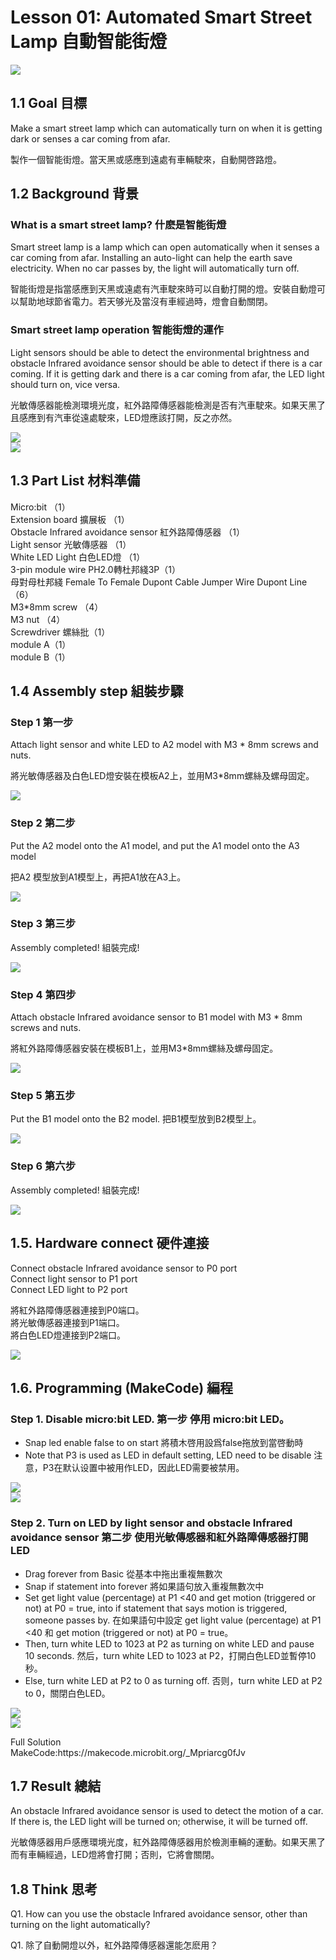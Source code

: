 # Lesson 01: Automated Smart Street Lamp 自動智能街燈
![](picture/1/1_1.png)
 
## 1.1 Goal 目標
<P>
Make a smart street lamp which can automatically turn on when it is getting dark or senses a car coming from afar.
<P>
<P>
製作一個智能街燈。當天黑或感應到遠處有車輛駛來，自動開啓路燈。
<P>

## 1.2 Background 背景

### What is a smart street lamp? 什麽是智能街燈
<P>
Smart street lamp is a lamp which can open automatically when it senses a car coming from afar. Installing an auto-light can help the earth save electricity. When no car passes by, the light will automatically turn off.
<P>
<P>
智能街燈是指當感應到天黑或遠處有汽車駛來時可以自動打開的燈。安裝自動燈可以幫助地球節省電力。若天够光及當沒有車經過時，燈會自動關閉。
<P>

### Smart street lamp operation 智能街燈的運作
<P>
Light sensors should be able to detect the environmental brightness and obstacle Infrared avoidance sensor should be able to detect if there is a car coming. If it is getting dark and there is a car coming from afar, the LED light should turn on, vice versa.
<P>
<P>
光敏傳感器能檢測環境光度，紅外路障傳感器能檢測是否有汽車駛來。如果天黑了且感應到有汽車從遠處駛來，LED燈應該打開，反之亦然。
<P>
 
![](picture/1/1_2.png)<BR>
![](picture/1/1_3.png)

## 1.3 Part List 材料準備
<P>
Micro:bit （1）<BR>
Extension board 擴展板 （1）<BR>
Obstacle Infrared avoidance sensor 紅外路障傳感器 （1）<BR>
Light sensor 光敏傳感器 （1）<BR>
White LED Light 白色LED燈 （1）<BR>
3-pin module wire  PH2.0轉杜邦綫3P（1）<BR>
母對母杜邦綫 Female To Female Dupont Cable Jumper Wire Dupont Line （6）<BR>
M3*8mm screw  （4）<BR>
M3 nut （4）<BR>
Screwdriver 螺絲批（1）<BR>
module A（1）<BR>
module B（1）<BR>
<P>



## 1.4 Assembly step 組裝步驟
### Step 1 第一步
<P>
Attach light sensor and white LED to A2 model with M3 * 8mm screws and nuts. 
<P>
<P>
將光敏傳感器及白色LED燈安裝在模板A2上，並用M3*8mm螺絲及螺母固定。
<P>
 
![](picture/1/1_4.png)

### Step 2 第二步
<P>
Put the A2 model onto the A1 model, and put the A1 model onto the A3 model
<P>
<P>
把A2 模型放到A1模型上，再把A1放在A3上。
<P>
 
![](picture/1/1_5.png)

### Step 3 第三步
<P>
Assembly completed! 組裝完成!
<P>
 
![](picture/1/1_6.png)

### Step 4 第四步
<P>
Attach obstacle Infrared avoidance sensor to B1 model with M3 * 8mm screws and nuts. 
<P>
<P>
將紅外路障傳感器安裝在模板B1上，並用M3*8mm螺絲及螺母固定。 
<P>
 
![](picture/1/1_7.png)

### Step 5 第五步
<P>
Put the B1 model onto the B2 model. 把B1模型放到B2模型上。
<P>
 
![](picture/1/1_8.png)
 
### Step 6 第六步
<P>
Assembly completed! 組裝完成!
<P>
 
![](picture/1/1_9.png)

## 1.5. Hardware connect 硬件連接
<P>
Connect obstacle Infrared avoidance sensor to P0 port<BR>
Connect light sensor to P1 port<BR>
Connect LED light to P2 port <BR>
<P>
<P>
將紅外路障傳感器連接到P0端口。<BR>
將光敏傳感器連接到P1端口。<BR>
將白色LED燈連接到P2端口。<BR>
<P>
 
![](picture/1/1_10.jpg)

## 1.6. Programming (MakeCode) 編程

### Step 1. Disable micro:bit LED. 第一步 停用 micro:bit LED。
 
+ Snap led enable false to on start  將積木啓用設爲false拖放到當啓動時
+ Note that P3 is used as LED in default setting, LED need to be disable 注意，P3在默认设置中被用作LED，因此LED需要被禁用。
 
![](picture/1/1_11.png)<BR>
![](picture/1/1_12.png)

### Step 2. Turn on LED by light sensor and obstacle Infrared avoidance sensor 第二步 使用光敏傳感器和紅外路障傳感器打開 LED
+ Drag forever from Basic 從基本中拖出重複無數次 
+ Snap if statement into forever 將如果語句放入重複無數次中
+ Set get light value (percentage) at P1 <40  and get motion (triggered or not) at P0 = true, into if statement that says motion is triggered, someone passes by. 在如果語句中設定 get light value (percentage) at P1 <40 和 get motion (triggered or not) at P0 = true。
+ Then, turn white LED to 1023 at P2 as turning on white LED and pause 10 seconds. 然后，turn white LED to 1023 at P2，打開白色LED並暫停10秒。
+ Else, turn white LED at P2 to 0 as turning off. 否则，turn white LED at P2 to 0，關閉白色LED。

![](picture/1/1_13.png)<BR>
![](picture/1/1_14.png)
<P>
Full Solution <BR>
MakeCode:https://makecode.microbit.org/_Mpriarcg0fJv
<P> 

## 1.7 Result 總結
<P>
An obstacle Infrared avoidance sensor is used to detect the motion of a car. If there is, the LED light will be turned on; otherwise, it will be turned off.
<P>
<P>
光敏傳感器用戶感應環境光度，紅外路障傳感器用於檢測車輛的運動。如果天黑了而有車輛經過，LED燈將會打開；否則，它將會關閉。
<P>

## 1.8 Think 思考
<P>
Q1. How can you use the obstacle Infrared avoidance sensor, other than turning on the light automatically?
<P>
<P>
Q1. 除了自動開燈以外，紅外路障傳感器還能怎麽用？
<P>
